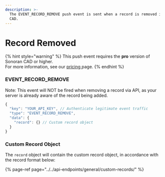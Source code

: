 ```yaml
---
description: >-
  The EVENT_RECORD_REMOVE push event is sent when a record is removed in the
  CAD.
---
```


# Record Removed

{% hint style="warning" %}
This push event requires the **pro** version of Sonoran CAD or higher.  
For more information, see our [pricing ](../../../../pricing/faq/)page.
{% endhint %}

### EVENT\_RECORD\_REMOVE

Note: This event will NOT be fired when removing a record via API, as your server is already aware of the record being added.

```javascript
{
  "key": "YOUR_API_KEY", // Authenticate legitimate event traffic
  "type": "EVENT_RECORD_REMOVE",
  "data": {
    "record": {} // Custom record object
  }
}
```

### Custom Record Object

The `record` object will contain the custom record object, in accordance with the record format below:

{% page-ref page="../../api-endpoints/general/custom-records/" %}

